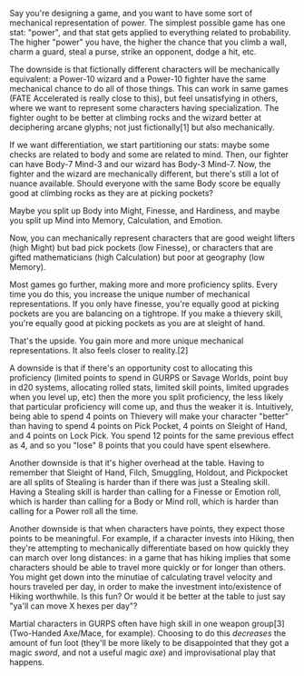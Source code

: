 Say you're designing a game, and you want to have some sort of mechanical
representation of power. The simplest possible game has one stat: "power", and
that stat gets applied to everything related to probability. The higher "power"
you have, the higher the chance that you climb a wall, charm a guard, steal a
purse, strike an opponent, dodge a hit, etc.

The downside is that fictionally different characters will be mechanically
equivalent: a Power-10 wizard and a Power-10 fighter have the same mechanical
chance to do all of those things. This can work in same games (FATE Accelerated
is really close to this), but feel unsatisfying in others, where we want to
represent some characters having specialization. The fighter ought to be better
at climbing rocks and the wizard better at deciphering arcane glyphs; not just
fictionally[1] but also mechanically.

If we want differentiation, we start partitioning our stats: maybe some checks
are related to body and some are related to mind. Then, our fighter can have
Body-7 Mind-3 and our wizard has Body-3 Mind-7. Now, the fighter and the wizard
are mechanically different, but there's still a lot of nuance available.
Should everyone with the same Body score be equally good at climbing rocks as
they are at picking pockets?

Maybe you split up Body into Might, Finesse, and Hardiness, and maybe you split
up Mind into Memory, Calculation, and Emotion.

Now, you can mechanically represent characters that are good weight lifters
(high Might) but bad pick pockets (low Finesse), or characters that are gifted
mathematicians (high Calculation) but poor at geography (low Memory).

Most games go further, making more and more proficiency splits. Every time you
do this, you increase the unique number of mechanical representations. If you
only have finesse, you're equally good at picking pockets are you are balancing
on a tightrope. If you make a thievery skill, you're equally good at picking
pockets as you are at sleight of hand.

That's the upside. You gain more and more unique mechanical representations.
It also feels closer to reality.[2] 

A downside is that if there's an opportunity cost to allocating this
proficiency (limited points to spend in GURPS or Savage Worlds, point buy in
d20 systems, allocating rolled stats, limited skill points, limited upgrades
when you level up, etc) then the more you split proficiency, the less likely
that particular proficiency will come up, and thus the weaker it is.
Intuitively, being able to spend 4 points on Thievery will make your character
"better" than having to spend 4 points on Pick Pocket, 4 points on Sleight of
Hand, and 4 points on Lock Pick. You spend 12 points for the same previous
effect as 4, and so you "lose" 8 points that you could have spent elsewhere.

Another downside is that it's higher overhead at the table. Having to remember
that Sleight of Hand, Filch, Smuggling, Holdout, and Pickpocket are all splits
of Stealing is harder than if there was just a Stealing skill. Having a
Stealing skill is harder than calling for a Finesse or Emotion roll, which is
harder than calling for a Body or Mind roll, which is harder than calling for a
Power roll all the time.

Another downside is that when characters have points, they expect those points
to be meaningful. For example, if a character invests into Hiking, then they're
attempting to mechanically differentiate based on how quickly they can march
over long distances: in a game that has hiking implies that some characters
should be able to travel more quickly or for longer than others. You might get
down into the minutiae of calculating travel velocity and hours traveled per
day, in order to make the investment into/existence of Hiking worthwhile. Is
this fun? Or would it be better at the table to just say "ya'll can move X
hexes per day"? 

Martial characters in GURPS often have high skill in one weapon group[3]
(Two-Handed Axe/Mace, for example). Choosing to do this *decreases* the amount
of fun loot (they'll be more likely to be disappointed that they got a magic
*sword*, and not a useful magic *axe*) and improvisational play that happens.

[^1]: We can make a really simple system work by changing the impact based on
the fiction. Maybe a success for a Power-10 wizard at leaping over a cliff is
that they barely grab the edge of the pit and need help getting up, while
failure for the Power-10 fighter is the same as success for the wizard. See
[Advantage and Impact - Dreaming
Dragonslayer](https://dreamingdragonslayer.com/2020/03/28/advantage-and-impact/)

[^2]: Personally, I care little about modeling reality. Reality matters less
than internal consistency, and *way* less than making sure the game is fun at
the table. If someone is annoyed in a dungeon fantasy game that a character is
equally good at mimicing bird sounds as they are at animal sounds because that
isn't "realistic"... where does it end?

[^3]: A character with DX-13 and 16 Two-Handed Axe mace attacking another
character with 9 dodge takes ~3.3 attacks to hit twice. If that character picks
up a broadsword and attacks the same opponent, it takes ~12.4 attacks to hit
twice, which is a 3.75x increase in number of attacks.

[^4]: I just give players info, see [The ICI Doctrine -
  Bastionland](https://www.bastionland.com/2018/09/the-ici-doctrine-information-choice.html)

[^5]: I think traps are better as puzzles: see [Stop Hiding Traps -
  QuestingBeast](https://youtube.com/watch?v=RY_IRqx5dtI)

